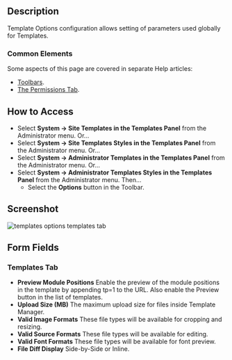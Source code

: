 <!-- Filename: Help4.x:Template:_Options / Display title: Template: Options -->

## Description

Template Options configuration allows setting of parameters used
globally for Templates.

### Common Elements

Some aspects of this page are covered in separate Help articles:

* [Toolbars](jdocmanual?article=help/common-elements/toolbars).
* [The Permissions Tab](jdocmanual?article=help/common-elements/edit-permissions).

## How to Access

- Select **System → Site Templates in the Templates Panel** from the
  Administrator menu. Or...
- Select **System → Site Templates Styles in the Templates Panel**
  from the Administrator menu. Or...
- Select **System → Administrator Templates in the Templates Panel**
  from the Administrator menu. Or...
- Select **System → Administrator Templates Styles in the Templates
  Panel** from the Administrator menu. Then...
  - Select the **Options** button in the Toolbar.

## Screenshot

![templates options templates tab](../../../en/images/templates/templates-options-templates-tab.png)

## Form Fields

### Templates Tab

- **Preview Module Positions** Enable the preview of the module positions 
  in the template by appending tp=1 to the URL. Also enable the Preview 
  button in the list of templates.
- **Upload Size (MB)** The maximum upload size for files inside Template 
  Manager.
- **Valid Image Formats** These file types will be available for cropping 
  and resizing.
- **Valid Source Formats** These file types will be available for editing.
- **Valid Font Formats** These file types will be available for font
  preview.
- **File Diff Display** Side-by-Side or Inline.
